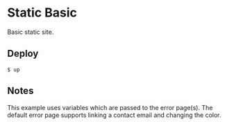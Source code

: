 
# Static Basic

Basic static site.

## Deploy

```
$ up
```

## Notes

This example uses variables which are passed to the error page(s). The default error page supports linking a contact email and changing the color.
